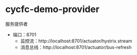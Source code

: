 # cycfc-demo-provider
服务提供者
- 端口：8701
    - 监控流：http://localhost:8701/actuator/hystrix.stream
    - 消息总线：http://localhost:8701/actuator/bus-refresh